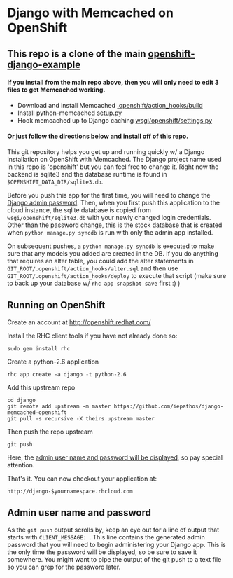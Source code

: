 Django with Memcached on OpenShift 
==================================

## This repo is a clone of the main [openshift-django-example](https://github.com/openshift/django-example)
#### If you install from the main repo above, then you will only need to edit 3 files to get Memcached working.
+ Download and install Memcached [.openshift/action_hooks/build](https://github.com/iepathos/django-memcached-openshift/blob/master/.openshift/action_hooks/build#L10)
+ Install python-memcached [setup.py](https://github.com/iepathos/django-memcached-openshift/blob/master/setup.py#L12)
+ Hook memcached up to Django caching [wsgi/openshift/settings.py](https://github.com/iepathos/django-memcached-openshift/blob/master/wsgi/openshift/settings.py#L167)

#### Or just follow the directions below and install off of this repo.

This git repository helps you get up and running quickly w/ a Django
installation on OpenShift with Memcached.  The Django project name 
used in this repo is 'openshift' but you can feel free to change it. Right now the backend is sqlite3 and the database runtime is found in `$OPENSHIFT_DATA_DIR/sqlite3.db`.

Before you push this app for the first time, you will need to change
the [Django admin password](#admin-user-name-and-password).
Then, when you first push this
application to the cloud instance, the sqlite database is copied from
`wsgi/openshift/sqlite3.db` with your newly changed login
credentials. Other than the password change, this is the stock
database that is created when `python manage.py syncdb` is run with
only the admin app installed.

On subsequent pushes, a `python manage.py syncdb` is executed to make
sure that any models you added are created in the DB.  If you do
anything that requires an alter table, you could add the alter
statements in `GIT_ROOT/.openshift/action_hooks/alter.sql` and then use
`GIT_ROOT/.openshift/action_hooks/deploy` to execute that script (make
sure to back up your database w/ `rhc app snapshot save` first :) )


Running on OpenShift
--------------------

Create an account at http://openshift.redhat.com/

Install the RHC client tools if you have not already done so:
    
    sudo gem install rhc

Create a python-2.6 application

    rhc app create -a django -t python-2.6

Add this upstream repo

    cd django
    git remote add upstream -m master https://github.com/iepathos/django-memcached-openshift
    git pull -s recursive -X theirs upstream master

Then push the repo upstream

    git push

Here, the [admin user name and password will be displayed](#admin-user-name-and-password), so pay
special attention.
	
That's it. You can now checkout your application at:

    http://django-$yournamespace.rhcloud.com

Admin user name and password
----------------------------
As the `git push` output scrolls by, keep an eye out for a
line of output that starts with `CLIENT_MESSAGE: `. This line
contains the generated admin password that you will need to begin
administering your Django app. This is the only time the password
will be displayed, so be sure to save it somewhere. You might want 
to pipe the output of the git push to a text file so you can grep for
the password later.

